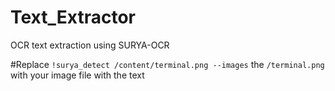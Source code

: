 # Text_Extractor
OCR text extraction using SURYA-OCR

#Replace ```!surya_detect /content/terminal.png --images``` the ```/terminal.png``` with your image file with the text

